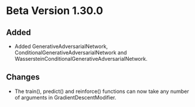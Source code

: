 # Beta Version 1.30.0

## Added

* Added GenerativeAdversarialNetwork, ConditionalGenerativeAdversarialNetwork and WassersteinConditionalGenerativeAdversarialNetwork.

## Changes

* The train(), predict() and reinforce() functions can now take any number of arguments in GradientDescentModifier.
